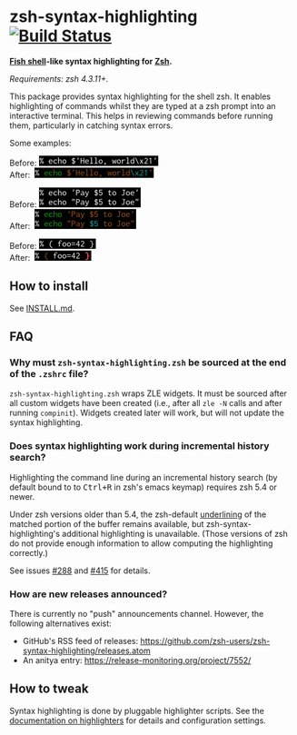 zsh-syntax-highlighting [![Build Status][build-status-image]][build-status-travis]
=======================

**[Fish shell][fish]-like syntax highlighting for [Zsh][zsh].**

*Requirements: zsh 4.3.11+.*

[fish]: http://www.fishshell.com/
[zsh]: http://www.zsh.org/

This package provides syntax highlighting for the shell zsh.  It enables
highlighting of commands whilst they are typed at a zsh prompt into an
interactive terminal.  This helps in reviewing commands before running
them, particularly in catching syntax errors.

Some examples:

Before: [![Screenshot #1.1](images/before1-smaller.png)](images/before1.png)
<br/>
After:&nbsp; [![Screenshot #1.2](images/after1-smaller.png)](images/after1.png)

Before: [![Screenshot #2.1](images/before2-smaller.png)](images/before2.png)
<br/>
After:&nbsp; [![Screenshot #2.2](images/after2-smaller.png)](images/after2.png)

Before: [![Screenshot #3.1](images/before3-smaller.png)](images/before3.png)
<br/>
After:&nbsp; [![Screenshot #3.2](images/after3-smaller.png)](images/after3.png)


How to install
--------------

See [INSTALL.md](INSTALL.md).


FAQ
---

### Why must `zsh-syntax-highlighting.zsh` be sourced at the end of the `.zshrc` file?

`zsh-syntax-highlighting.zsh` wraps ZLE widgets.  It must be sourced after all
custom widgets have been created (i.e., after all `zle -N` calls and after
running `compinit`).  Widgets created later will work, but will not update the
syntax highlighting.

### Does syntax highlighting work during incremental history search?

Highlighting the command line during an incremental history search (by default bound to
to <kbd>Ctrl+R</kbd> in zsh's emacs keymap) requires zsh 5.4 or newer.

Under zsh versions older than 5.4, the zsh-default [underlining][zshzle-Character-Highlighting]
of the matched portion of the buffer remains available, but zsh-syntax-highlighting's
additional highlighting is unavailable.  (Those versions of zsh do not provide
enough information to allow computing the highlighting correctly.)

See issues [#288][i288] and [#415][i415] for details.

[zshzle-Character-Highlighting]: http://zsh.sourceforge.net/Doc/Release/Zsh-Line-Editor.html#Character-Highlighting
[i288]: https://github.com/zsh-users/zsh-syntax-highlighting/pull/288
[i415]: https://github.com/zsh-users/zsh-syntax-highlighting/pull/415

### How are new releases announced?

There is currently no "push" announcements channel.  However, the following
alternatives exist:

- GitHub's RSS feed of releases: https://github.com/zsh-users/zsh-syntax-highlighting/releases.atom
- An anitya entry: https://release-monitoring.org/project/7552/


How to tweak
------------

Syntax highlighting is done by pluggable highlighter scripts.  See the
[documentation on highlighters](docs/highlighters.md) for details and
configuration settings.

[build-status-image]: https://travis-ci.org/zsh-users/zsh-syntax-highlighting.svg?branch=master
[build-status-travis]: https://travis-ci.org/zsh-users/zsh-syntax-highlighting
